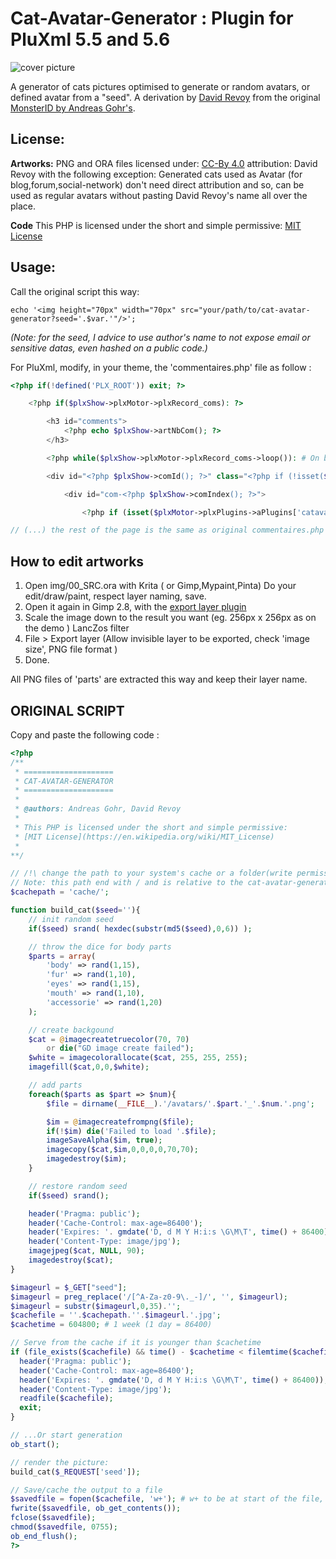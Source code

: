 Cat-Avatar-Generator : Plugin for PluXml 5.5 and 5.6
====================================================

![cover picture](http://www.peppercarrot.com/data/images/lab/2016-11-30_cdn/2016-11-29_the-quest-to-free-peppercarrot-website_02a-avatar.jpg)

A generator of cats pictures optimised to generate or random avatars, or defined avatar from a "seed". A derivation by [David Revoy](http://www.peppercarrot.com) from the original [MonsterID by Andreas Gohr's](https://www.splitbrain.org/blog/2007-01/20_monsterid_as_gravatar_fallback).

## License:

**Artworks:**
PNG and ORA files licensed under: [CC-By 4.0](https://creativecommons.org/licenses/by/4.0/) attribution: David Revoy with the following exception: Generated cats used as Avatar (for blog,forum,social-network) don't need direct attribution and so, can be used as regular avatars without pasting David Revoy's name all over the place.

**Code**
This PHP is licensed under the short and simple permissive:
[MIT License](https://en.wikipedia.org/wiki/MIT_License)
 
## Usage:

Call the original script this way: 
```
echo '<img height="70px" width="70px" src="your/path/to/cat-avatar-generator?seed='.$var.'"/>';
```
_(Note: for the seed, I advice to use author's name to not expose email or sensitive datas, even hashed on a public code.)_

For PluXml, modify, in your theme, the 'commentaires.php' file as follow :
```php
<?php if(!defined('PLX_ROOT')) exit; ?>

	<?php if($plxShow->plxMotor->plxRecord_coms): ?>

		<h3 id="comments">
			<?php echo $plxShow->artNbCom(); ?>
		</h3>

		<?php while($plxShow->plxMotor->plxRecord_coms->loop()): # On boucle sur les commentaires ?>

		<div id="<?php $plxShow->comId(); ?>" class="<?php if (!isset($plxMotor->plxPlugins->aPlugins['catavatar'])) {echo 'comment ';}?><?php $plxShow->comLevel(); ?>">

			<div id="com-<?php $plxShow->comIndex(); ?>">

				<?php if (isset($plxMotor->plxPlugins->aPlugins['catavatar'])) {echo $plxShow->plxMotor->plxRecord_coms->f('catavatar'); }; ?>

// (...) the rest of the page is the same as original commentaires.php file 
```

## How to edit artworks

1. Open img/00_SRC.ora with Krita ( or Gimp,Mypaint,Pinta) Do your edit/draw/paint, respect layer naming, save.
2. Open it again in Gimp 2.8, with the [export layer plugin](https://github.com/khalim19/gimp-plugin-export-layers/releases/download/2.4/export-layers-2.4.zip)
3. Scale the image down to the result you want (eg. 256px x 256px as on the demo ) LancZos filter
3. File > Export layer (Allow invisible layer to be exported, check 'image size', PNG file format )
4. Done. 

All PNG files of 'parts' are extracted this way and keep their layer name.


## ORIGINAL SCRIPT

Copy and paste the following code :
```php
<?php
/**
 * ====================
 * CAT-AVATAR-GENERATOR
 * ====================
 * 
 * @authors: Andreas Gohr, David Revoy
 * 
 * This PHP is licensed under the short and simple permissive:
 * [MIT License](https://en.wikipedia.org/wiki/MIT_License)
 * 
**/

// /!\ change the path to your system's cache or a folder(write permission) 
// Note: this path end with / and is relative to the cat-avatar-generator.php file.
$cachepath = 'cache/';

function build_cat($seed=''){
    // init random seed
    if($seed) srand( hexdec(substr(md5($seed),0,6)) );

    // throw the dice for body parts
    $parts = array(
        'body' => rand(1,15),
        'fur' => rand(1,10),
        'eyes' => rand(1,15),
        'mouth' => rand(1,10),
        'accessorie' => rand(1,20)
    );

    // create backgound
    $cat = @imagecreatetruecolor(70, 70)
        or die("GD image create failed");
    $white = imagecolorallocate($cat, 255, 255, 255);
    imagefill($cat,0,0,$white);

    // add parts
    foreach($parts as $part => $num){
        $file = dirname(__FILE__).'/avatars/'.$part.'_'.$num.'.png';

        $im = @imagecreatefrompng($file);
        if(!$im) die('Failed to load '.$file);
        imageSaveAlpha($im, true);
        imagecopy($cat,$im,0,0,0,0,70,70);
        imagedestroy($im);
    }

    // restore random seed
    if($seed) srand();

    header('Pragma: public');
    header('Cache-Control: max-age=86400');
    header('Expires: '. gmdate('D, d M Y H:i:s \G\M\T', time() + 86400));
    header('Content-Type: image/jpg');
    imagejpeg($cat, NULL, 90);
    imagedestroy($cat);
}

$imageurl = $_GET["seed"];
$imageurl = preg_replace('/[^A-Za-z0-9\._-]/', '', $imageurl); 
$imageurl = substr($imageurl,0,35).'';
$cachefile = ''.$cachepath.''.$imageurl.'.jpg';
$cachetime = 604800; # 1 week (1 day = 86400)

// Serve from the cache if it is younger than $cachetime
if (file_exists($cachefile) && time() - $cachetime < filemtime($cachefile)) {
  header('Pragma: public');
  header('Cache-Control: max-age=86400');
  header('Expires: '. gmdate('D, d M Y H:i:s \G\M\T', time() + 86400));
  header('Content-Type: image/jpg');
  readfile($cachefile);
  exit;
}

// ...Or start generation
ob_start(); 

// render the picture:
build_cat($_REQUEST['seed']);

// Save/cache the output to a file
$savedfile = fopen($cachefile, 'w+'); # w+ to be at start of the file, write mode, and attempt to create if not existing.
fwrite($savedfile, ob_get_contents());
fclose($savedfile);
chmod($savedfile, 0755);
ob_end_flush();
?>
```
